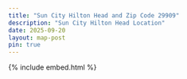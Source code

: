 ```yaml
---
title: "Sun City Hilton Head and Zip Code 29909"
description: "Sun City Hilton Head Location"
date: 2025-09-20
layout: map-post
pin: true
---
```


{% include embed.html %}

<style>

  #main-wrapper {
      padding: 0;
  }
  #main-wrapper > .container > div:first-of-type > main {
      padding-right: 0;
      padding-left: 0;
  }
  #main-wrapper > .container > div:first-of-type > main > article > header {
      padding-right: calc(var(--bs-gutter-x) * .5);
      padding-left: calc(var(--bs-gutter-x) * .5);
  }
  #tail-wrapper {
      display: none;
  }
  #map {
      width: 100%;
  }
</style>

<gmp-map center="32.3044810,-80.9572716" zoom="12.5" id="map" map-id="schh-location"></gmp-map>

<script type="module">
    import { getMap, loadGeoJSON, fitBounds } from '{{ '/assets/js/gmap.js' | relative_url }}';

    function addLegend(map) {
        const legend = document.createElement('div');
    
        // Apply styles directly to the legend
        legend.style.backgroundColor = 'white';
        legend.style.padding = '10px';
        legend.style.margin = '10px';
        legend.style.border = '2px solid #999';
        legend.style.borderRadius = '5px';
        legend.style.fontFamily = 'Arial, sans-serif';
        legend.style.boxShadow = '0 2px 6px rgba(0,0,0,0.3)';
        
        legend.innerHTML = `
            <h3 style="margin-top: 0; font-size: 16px;">Legend</h3>
            <div style="margin: 5px 0; display: flex; align-items: center;">
            <span style="width: 20px; height: 20px; margin-right: 8px; border: 1px solid #333; display: inline-block; background-color: #FF0000;"></span>
            <span>Sun City Hilton Head</span>
            </div>
            <div style="margin: 5px 0; display: flex; align-items: center;">
            <span style="width: 20px; height: 20px; margin-right: 8px; border: 1px solid #333; display: inline-block; background-color: #000000;"></span>
            <span>Zipcode 29909</span>
            </div>
        `;
        
        map.controls[google.maps.ControlPosition.RIGHT_BOTTOM].push(legend);
    }

    (async () => {
        try {    
            const map = await getMap('map');

            await loadGeoJSON(map, 'https://www.schh-commons.org/knowledge-base/geojson/Sun_City,_Hilton_Head.geojson', {strokeWeight: 2, zIndex: 2, fillOpacity: 0.2});

            await loadGeoJSON(map, 'https://tigerweb.geo.census.gov/arcgis/rest/services/TIGERweb/PUMA_TAD_TAZ_UGA_ZCTA/MapServer/1/query?where=ZCTA5%3D%2729909%27&outFields=ZCTA5%2CNAME%2CGEOID&returnGeometry=true&outSR=4326&f=geojson', {zIndex: 1, fillOpacity: 0.1});

            addLegend(map)

        } catch (error) {
            console.error('Error initializing map:', error);
        }
    })();

</script>
